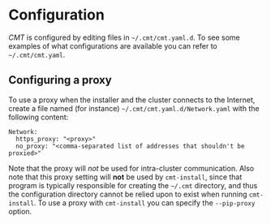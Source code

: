 # Configuration

_CMT_ is configured by editing files in `~/.cmt/cmt.yaml.d`.
To see some examples of what configurations are available you can refer to `~/.cmt/cmt.yaml`.

## Configuring a proxy

To use a proxy when the installer and the cluster connects to the Internet,
create a file named (for instance) `~/.cmt/cmt.yaml.d/Network.yaml` with the following content:

`Network:`  
`  https_proxy: "<proxy>"`  
`  no_proxy: "<comma-separated list of addresses that shouldn't be proxied>"`

Note that the proxy will _not_ be used for intra-cluster communication.
Also note that this proxy setting will __not__ be used by `cmt-install`,
since that program is typically responsible for creating the `~/.cmt` directory,
and thus the configuration directory cannot be relied upon to exist when running `cmt-install`.
To use a proxy with `cmt-install` you can specify the `--pip-proxy` option.
